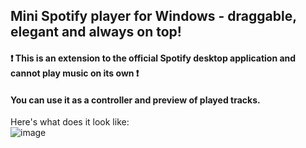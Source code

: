 ## Mini Spotify player for Windows - draggable, elegant and always on top!
#### ❗️ This is an extension to the official Spotify desktop application and cannot play music on its own ❗️
#### You can use it as a controller and preview of played tracks.
  Here's what does it look like:  
![image](https://user-images.githubusercontent.com/56158767/160631523-5c462912-b8cb-4e1f-8116-632d7c57d095.png)
